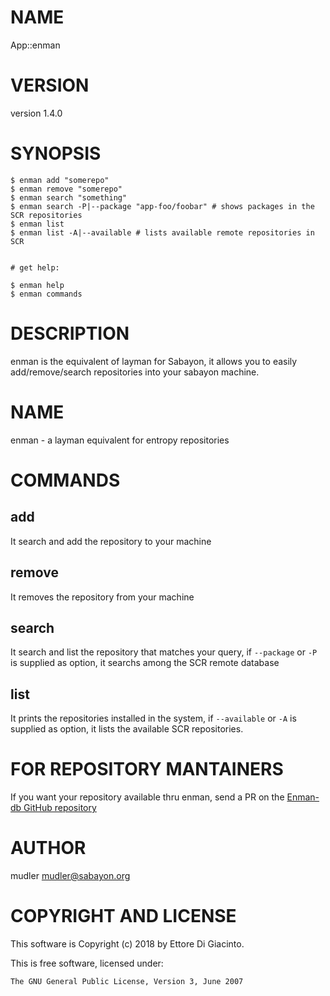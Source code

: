 # NAME

App::enman

# VERSION

version 1.4.0

# SYNOPSIS

    $ enman add "somerepo"
    $ enman remove "somerepo"
    $ enman search "something"
    $ enman search -P|--package "app-foo/foobar" # shows packages in the SCR repositories
    $ enman list
    $ enman list -A|--available # lists available remote repositories in SCR


    # get help:

    $ enman help
    $ enman commands

# DESCRIPTION

enman is the equivalent of layman for Sabayon, it allows you to easily add/remove/search repositories into your sabayon machine.

# NAME

enman - a layman equivalent for entropy repositories

# COMMANDS

## add
It search and add the repository to your machine

## remove
It removes the repository from your machine

## search
It search and list the repository that matches your query, if `--package` or `-P` is supplied as option, it searchs among the SCR remote database

## list
It prints the repositories installed in the system, if `--available` or `-A` is supplied as option, it lists the available SCR repositories.

# FOR REPOSITORY MANTAINERS
If you want your repository available thru enman, send a PR on the [Enman-db GitHub repository](https://github.com/Sabayon/enman-db)

# AUTHOR

mudler <mudler@sabayon.org>

# COPYRIGHT AND LICENSE

This software is Copyright (c) 2018 by Ettore Di Giacinto.

This is free software, licensed under:

    The GNU General Public License, Version 3, June 2007
